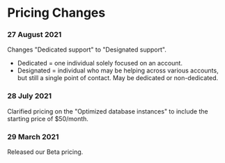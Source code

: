 # Pricing Changes

### 27 August 2021

Changes "Dedicated support" to "Designated support".

- Dedicated = one individual solely focused on an account.
- Designated = individual who may be helping across various accounts, but still a single point of contact. May be dedicated or non-dedicated.

### 28 July 2021

Clarified pricing on the "Optimized database instances" to include the starting price
of $50/month.

### 29 March 2021

Released our Beta pricing.
